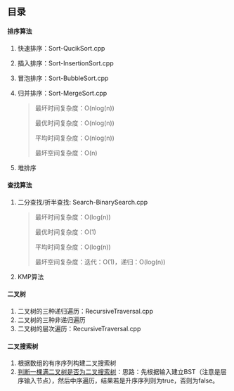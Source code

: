 ## 目录

#### 排序算法

1. 快速排序：Sort-QucikSort.cpp

2. 插入排序：Sort-InsertionSort.cpp

3. 冒泡排序：Sort-BubbleSort.cpp

4. 归并排序：Sort-MergeSort.cpp

   > 最坏时间复杂度：O(nlog(n))
   >
   > 最优时间复杂度：O(nlog(n))
   >
   > 平均时间复杂度：O(nlog(n))
   >
   > 最坏空间复杂度：O(n)

5. 堆排序

#### 查找算法

1. 二分查找/折半查找: Search-BinarySearch.cpp

   > 最坏时间复杂度：O(log(n))
   >
   > 最优时间复杂度：O(1)
   >
   > 平均时间复杂度：O(log(n))
   >
   > 最坏空间复杂度：迭代：O(1)，递归：O(log(n))

2. KMP算法

#### 二叉树

1. 二叉树的三种递归遍历：RecursiveTraversal.cpp
2. 二叉树的三种非递归遍历
3. 二叉树的层次遍历：RecursiveTraversal.cpp

#### 二叉搜索树

1. 根据数组的有序序列构建二叉搜索树
2. [判断一棵满二叉树是否为二叉搜索树](https://www.nowcoder.com/practice/76fb9757332c467d933418f4adf5c73d)：思路：先根据输入建立BST（注意是层序输入节点），然后中序遍历，结果若是升序序列则为true，否则为false。


